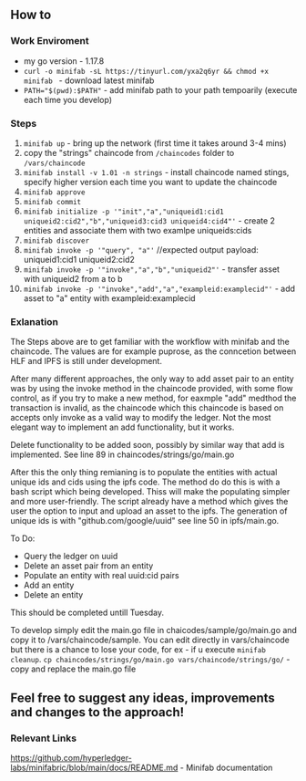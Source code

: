 ## How to

### Work Enviroment
- my go version - 1.17.8
- ```curl -o minifab -sL https://tinyurl.com/yxa2q6yr && chmod +x minifab ``` - download latest minifab
- ```PATH="$(pwd):$PATH"``` - add minifab path to your path tempoarily (execute each time you develop)

### Steps
1. ```minifab up``` - bring up the network (first time it takes around 3-4 mins)
2. copy the "strings" chaincode from ```/chaincodes``` folder to ```/vars/chaincode```
3. ```minifab install -v 1.01 -n strings``` - install chaincode named stings, specify higher version each time you want to update the chaincode
4. ```minifab approve```
5. ```minifab commit```
6. ```minifab initialize -p '"init","a","uniqueid1:cid1 uniqueid2:cid2","b","uniqueid3:cid3 uniqueid4:cid4"'``` - create 2 entities and associate them with two examlpe uniqueids:cids
7. ```minifab discover```
8. ```minifab invoke -p '"query", "a"'``` //expected output payload: uniqueid1:cid1 uniqueid2:cid2
9. ```minifab invoke -p '"invoke","a","b","uniqueid2"'``` - transfer asset with uniqueid2 from a to b
10. ```minifab invoke -p '"invoke","add","a","exampleid:examplecid"'``` - add asset to "a" entity with exampleid:examplecid

### Exlanation
The Steps above are to get familiar with the workflow with minifab and the chaincode. The values are for example puprose, as the conncetion between HLF and IPFS is still under development. 

After many different approaches, the only way to add asset  pair to an entity was by using the invoke method in the chaincode provided, with some flow control,  as if you try to make a new method, for eaxmple "add" medthod the transaction is invalid, as the chaincode which this chaincode is based on accepts only invoke as a valid way to modify the ledger. Not the most elegant way to implement an add functionality, but it works. 

Delete functionality to be added soon, possibly by similar way that add is implemented. See line 89 in chaincodes/strings/go/main.go

After this the only thing remianing is to populate the entities with actual unique ids and cids using the ipfs code. The method do do this is with a bash script which being developed. Thiss will make the populating simpler and more user-friendly. The script already have a method which gives the user the option to input and upload an asset to the ipfs. The generation of unique ids is with "github.com/google/uuid" see line 50 in ipfs/main.go. 

To Do:
- Query the ledger on uuid
- Delete an asset pair from an entity
- Populate an entity with real uuid:cid pairs
- Add an entity
- Delete an entity

This should be completed untill Tuesday.

To develop simply edit the main.go file in chaicodes/sample/go/main.go and copy it to /vars/chaincode/sample. You can edit directly in vars/chaincode but there is a chance to lose your code, for ex - if u execute ```minifab cleanup```. 
```cp chaincodes/strings/go/main.go vars/chaincode/strings/go/``` - copy and replace the main.go file 

## Feel free to suggest any ideas, improvements and changes to the approach!

### Relevant Links
https://github.com/hyperledger-labs/minifabric/blob/main/docs/README.md - Minifab documentation
